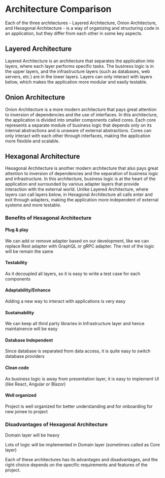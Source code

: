# Architecture Comparison
Each of the three architectures - Layered Architecture, Onion Architecture, and Hexagonal Architecture - is a way of organizing and structuring code in an application, but they differ from each other in some key aspects.

## Layered Architecture
Layered Architecture is an architecture that separates the application into layers, where each layer performs specific tasks. The business logic is in the upper layers, and the infrastructure layers (such as databases, web servers, etc.) are in the lower layers. Layers can only interact with layers below, which makes the application more modular and easily testable.

## Onion Architecture
Onion Architecture is a more modern architecture that pays great attention to inversion of dependencies and the use of interfaces. In this architecture, the application is divided into smaller components called cores. Each core represents a separate module of business logic that depends only on its internal abstractions and is unaware of external abstractions. Cores can only interact with each other through interfaces, making the application more flexible and scalable.

## Hexagonal Architecture
Hexagonal Architecture is another modern architecture that also pays great attention to inversion of dependencies and the separation of business logic and infrastructure. In this architecture, business logic is at the heart of the application and surrounded by various adapter layers that provide interaction with the external world. Unlike Layered Architecture, where layers can call layers below, in Hexagonal Architecture all calls enter and exit through adapters, making the application more independent of external systems and more testable.

### Benefits of Hexagonal Architecture
#### Plug & play
We can add or remove adapter based on our development, like we can replace Rest adapter with GraphQL or gRPC adapter. The rest of the logic will be remain the same

#### Testability
As it decoupled all layers, so it is easy to write a test case for each components

#### Adaptability/Enhance
Adding a new way to interact with applications is very easy

#### Sustainability
We can keep all third party libraries in Infrastructure layer and hence maintainence will be easy

#### Database Independent
Since database is separated from data access, it is quite easy to switch database providers

#### Clean code
As business logic is away from presentation layer, it is easy to implement UI (like React, Angular or Blazor)

#### Well organized
Project is well organized for better understanding and for onboarding for new joinee to project

### Disadvantages of Hexagonal Architecture
 
Domain layer will be heavy

Lots of logic will be implemented in Domain layer (sometimes called as Core layer)

Each of these architectures has its advantages and disadvantages, and the right choice depends on the specific requirements and features of the project.
